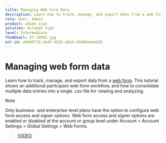 ```yaml
---
title: Managing Web Form Data
description: Learn how to track, manage, and export data from a web form
role: User, Admin
product: adobe sign
solution: Acrobat Sign
level: Intermediate
thumbnail: KT-10981.jpg
exl-id: e0e09718-1e4f-45d2-a0a4-43468ea4ed29
---
```

# Managing web form data

Learn how to track, manage, and export data from a [web form](webform.md). This tutorial shows an additional participant web form workflow, and how to consolidate multiple data entries into a single .csv file for viewing and analyzing.

>[!NOTE]
>
>Only business- and enterprise-level plans have the option to configure web form access and signer options. Web form access and signer options are enabled or disabled at the account or group level under Account > Account Settings > Global Settings > Web Forms.

>[!VIDEO](https://video.tv.adobe.com/v/3409607?quality=12&learn=on&hidetitle=true)
